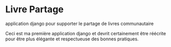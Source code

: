 # Livre Partage
application django pour supporter le partage de livres communautaire

Ceci est ma première application django et devrit certainement être réécrite pour être plus élégante et respectueuse des bonnes pratiques.